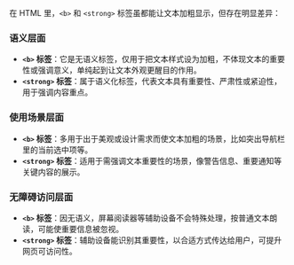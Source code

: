 在 HTML 里，`<b>` 和 `<strong>` 标签虽都能让文本加粗显示，但存在明显差异：

### 语义层面
- **`<b>` 标签**：它是无语义标签，仅用于把文本样式设为加粗，不体现文本的重要性或强调意义，单纯起到让文本外观更醒目的作用。
- **`<strong>` 标签**：属于语义化标签，代表文本具有重要性、严肃性或紧迫性，用于强调内容重点。 

### 使用场景层面
- **`<b>` 标签**：多用于出于美观或设计需求而使文本加粗的场景，比如突出导航栏里的当前选中项等。
- **`<strong>` 标签**：适用于需强调文本重要性的场景，像警告信息、重要通知等关键内容的展示。

### 无障碍访问层面
- **`<b>` 标签**：因无语义，屏幕阅读器等辅助设备不会特殊处理，按普通文本朗读，可能使重要信息被忽视。
- **`<strong>` 标签**：辅助设备能识别其重要性，以合适方式传达给用户，可提升网页可访问性。 